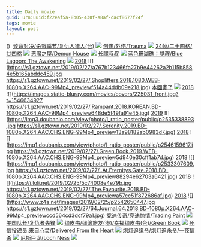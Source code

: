 ```yaml
---
title: Daily movie
guid: urn:uuid:f22eaf5a-8b05-430f-a8af-dacf8677f24f
tags: movie
layout: post
---
```


()
![]()
[致命对决/杀戮季节/复仇人猎人(台)](magnet:?xt=urn:btih:de388131601db7d6ccc213edb87ca9b94266d589)
![](http://img.google.com.btba.xiaoeryi.com/upload/2015/06/14/cd9J-Vj1cKRgipce7e1t.big.jpg)
[创伤/外伤/Trauma](magnet:?xt=urn:btih:3ac85550a2e4c997b7b4336c9eae54a82cd70468)
![](http://img.google.com.btba.xiaoeryi.com/upload/2019/02/28/2905613025px19.big.jpg)
[24帧/二十四格/廿四格](magnet:?xt=urn:btih:d843d2878ee94e76612132888eb9d7a4b39fada4)
![](http://img.google.com.btba.xiaoeryi.com/upload/2019/02/28/899159514260_w.big.jpg)
[恶魔之屋/Demon House](magnet:?xt=urn:btih:7b5ecc1b81731205230b56dda1904354a9dab68b)
![](http://img.google.com.btba.xiaoeryi.com/upload/2019/02/28/f8w52018983512.big.jpg)
[长腿叔叔](magnet:?xt=urn:btih:179be99e1cadf719c2e1561b34a4168541611872)
![](http://img.google.com.btba.xiaoeryi.com/upload/2014/10/31/ww3233wVwpp2.big.jpg)
[蓝色珊瑚礁：觉醒/Blue Lagoon: The Awakening](magnet:?xt=urn:btih:57157d24fe2d22965f721c27d5d62bf05f490d20)
![](http://img.google.com.btba.xiaoeryi.com/upload/2019/02/28/5291512192S4-1.big.jpg)
[2018](magnet:?xt=urn:btih:8CDC1C083521A7D0A5AD842B58390F0D5A912272)
![](https://s1.gztown.net/2019/02/27/a767b123466fa27b9e44262a2b115b8584e5b165abddc459.jpg
https://s1.gztown.net/2019/02/27/.Shoplifters.2018.1080.WEB-1080p.X264.AAC-99Mp4_previewf514a44ddb09e218.jpg)
[本回家了](ed2k://|file|本回家了.1080p.BD中英双字[最新电影www.66ys.tv](ED2000.COM).mp4|2505629699|1AB04EF92FC22F009F7F3D2A747BBC64|h=GZDCEJHWHCTXMS5JRPXCML5FPJJMRZCL|/本回家了.1080p.BD中英双字.mp4)
![](https://tu.66vod.net/2019/0313.jpg)
[2018](magnet:?xt=urn:btih:5980FAACEA28F74A8D14A11969E7AA6C501BC75D)
![](https://images.static-bluray.com/movies/covers/225031_front.jpg?t=1546634927
https://s1.gztown.net/2019/02/27/.Rampant.2018.KOREAN.BD-1080p.X264.AAC-99Mp4_preview648de5f49fa91e45.jpg)
[2019](magnet:?xt=urn:btih:095D4BE17834DCFCD74D002B198EA14DD67A6468)
![](https://img3.doubanio.com/view/photo/l_ratio_poster/public/p2535338893.jpg
https://s1.gztown.net/2019/02/27/.Serenity.2019.BD-1080p.X264.AAC.CHS.ENG-99Mp4_preview13a98182ab0983d7.jpg)
[2018](magnet:?xt=urn:btih:995AF3EA2F85D4A1581F52AD2F26D3EC554F690D)
![](https://img1.doubanio.com/view/photo/l_ratio_poster/public/p2546159617.jpg
https://s1.gztown.net/2019/02/27/.Green.Book.2019.WEB-1080p.X264.AAC.CHS.ENG-99Mp4_preview5d940e30cff1ab7d.jpg)
[2018](magnet:?xt=urn:btih:E69E74658728BACC68F596023802BB4A83CB498F)
![](https://img1.doubanio.com/view/photo/l_ratio_poster/public/p2533307609.jpg
https://s1.gztown.net/2019/02/27/..At.Eternitys.Gate.2018.BD-1080p.X264.AAC.CHS.ENG-99Mp4_preview88294e62703a6421.jpg)
[2018](magnet:?xt=urn:btih:02A174086DABC6EB66043F245A5C49FF075E014B)
![](https://i.loli.net/2019/02/25/5c74008e4e79b.jpg
https://s1.gztown.net/2019/02/27/.The.Favourite.2018.BD-1080p.X264.AAC.CHS.ENG-99Mp4_previewa57cc51f872686af.jpg)
[2018](magnet:?xt=urn:btih:C2E666AB646B1539B787BD50CFEF84400BC144FE)
![](https://www.z4a.net/images/2019/02/25/p2542650447.jpg
https://s1.gztown.net/2019/02/27/64.Journal.64.2018.BD-1080p.X264.AAC-99Mp4_previewccd564cd3dcf79a1.jpg)
[竞速传奇/竞速惊情/Trading Paint](magnet:?xt=urn:btih:80503467fc70ab25d0a7adc4c6c4978ec9e0a5db)
![](http://img.google.com.btba.xiaoeryi.com/upload/2019/02/27/n851565422164F.big.jpg)
[美国队长/复仇者先锋](magnet:?xt=urn:btih:907c44fabbb0a57a169b6ff465579ed69eec71ff)
![](http://img.google.com.btba.xiaoeryi.com/upload/2014/11/01/uuu737II7Pru.big.jpg)
[绿皮书/绿簿旅友(港)/幸福绿皮书(台)/Green Book](magnet:?xt=urn:btih:edfc0187cff056a9f859eeee8024a22c3a0e2b24)
![](http://img.google.com.btba.xiaoeryi.com/upload/2019/02/19/xL100959551805.big.jpg)
[死信投递员:来自心灵/Delivered:From the Heart](magnet:?xt=urn:btih:0ea02917f26f074fd41847f7c6354701ea714116)
![](http://img.google.com.btba.xiaoeryi.com/upload/2019/02/27/502o1155b59281.big.jpg)
[熄灯追缉令/熄灯追杀令/一夜情杀](magnet:?xt=urn:btih:23dad192fdff86d9cd1f200802d29b1e7024c8e7)
![](http://img.google.com.btba.xiaoeryi.com/upload/2014/11/01/DxExD5waA5HA.big.jpg)
[尼斯巨龙/Loch Ness](magnet:?xt=urn:btih:dce7b52e4067e166ece8bda527163879a026c229)
![](http://img.google.com.btba.xiaoeryi.com/upload/2019/02/27/5750129179m92J.big.jpg)
